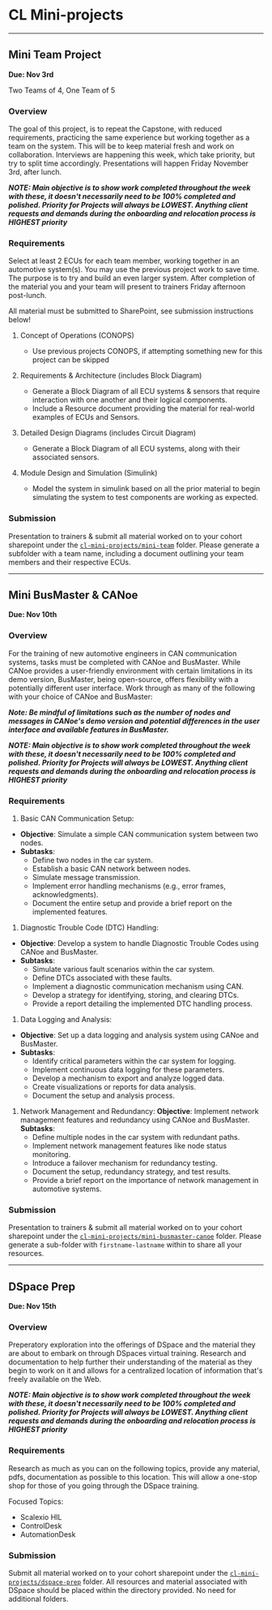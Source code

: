 # CL Mini-projects
<hr/>

## Mini Team Project
**Due: Nov 3rd**

Two Teams of 4, One Team of 5

### Overview

The goal of this project, is to repeat the Capstone, with reduced requirements, practicing the same experience but working together as a team on the system. This will be to keep material fresh and work on collaboration. Interviews are happening this week, which take priority, but try to split time accordingly. Presentations will happen Friday November 3rd, after lunch. 

***NOTE: Main objective is to show work completed throughout the week with these, it doesn't necessarily need to be 100% completed and polished. Priority for Projects will always be LOWEST. Anything client requests and demands during the onboarding and relocation process is HIGHEST priority***

### Requirements

Select at least 2 ECUs for each team member, working together in an automotive system(s). You may use the previous project work to save time. The purpose is to try and build an even larger system. After completion of the material you and your team will present to trainers Friday afternoon post-lunch.

All material must be submitted to SharePoint, see submission instructions below!

1. Concept of Operations (CONOPS)
   - Use previous projects CONOPS, if attempting something new for this project can be skipped

2. Requirements & Architecture (includes Block Diagram)
    - Generate a Block Diagram of all ECU systems & sensors that require interaction with one another and their logical components.
    - Include a Resource document providing the material for real-world examples of ECUs and Sensors.

3. Detailed Design Diagrams (includes Circuit Diagram)
    - Generate a Block Diagram of all ECU systems, along with their associated sensors.

4. Module Design and Simulation (Simulink)
    - Model the system in simulink based on all the prior material to begin simulating the system to test components are working as expected.

### Submission

Presentation to trainers & submit all material worked on to your cohort sharepoint under the [`cl-mini-projects/mini-team`](https://revaturetech.sharepoint.com/:f:/s/231002-OnlineVA-AutomotiveiOTTesting/Em0xuyL4LIJPn_y9U7SkC_kBCNdPzkn_vsp3fyhAj2P9Hg?e=JTGnnL) folder. Please generate a subfolder with a team name, including a document outlining your team members and their respective ECUs. 
<hr/>

## Mini BusMaster & CANoe
**Due: Nov 10th**

### Overview

For the training of new automotive engineers in CAN communication systems, tasks must be completed with CANoe and BusMaster. While CANoe provides a user-friendly environment with certain limitations in its demo version, BusMaster, being open-source, offers flexibility with a potentially different user interface. Work through as many of the following with your choice of CANoe and BusMaster:

***Note: Be mindful of limitations such as the number of nodes and messages in CANoe's demo version and potential differences in the user interface and available features in BusMaster.***

***NOTE: Main objective is to show work completed throughout the week with these, it doesn't necessarily need to be 100% completed and polished. Priority for Projects will always be LOWEST. Anything client requests and demands during the onboarding and relocation process is HIGHEST priority***

### Requirements  

1. Basic CAN Communication Setup:
- **Objective**: Simulate a simple CAN communication system between two nodes.
- **Subtasks**:
    - Define two nodes in the car system.
    - Establish a basic CAN network between nodes.
    - Simulate message transmission.
    - Implement error handling mechanisms (e.g., error frames, acknowledgments).
    - Document the entire setup and provide a brief report on the implemented features.

1. Diagnostic Trouble Code (DTC) Handling:
- **Objective**: Develop a system to handle Diagnostic Trouble Codes using CANoe and BusMaster.
- **Subtasks**:
    - Simulate various fault scenarios within the car system.
    - Define DTCs associated with these faults.
    - Implement a diagnostic communication mechanism using CAN.
    - Develop a strategy for identifying, storing, and clearing DTCs.
    - Provide a report detailing the implemented DTC handling process.

1. Data Logging and Analysis:
- **Objective**: Set up a data logging and analysis system using CANoe and BusMaster.
- **Subtasks**:
    - Identify critical parameters within the car system for logging.
    - Implement continuous data logging for these parameters.
    - Develop a mechanism to export and analyze logged data.
    - Create visualizations or reports for data analysis.
    - Document the setup and analysis process.

1. Network Management and Redundancy:
**Objective**: Implement network management features and redundancy using CANoe and BusMaster.
**Subtasks**:
    - Define multiple nodes in the car system with redundant paths.
    - Implement network management features like node status monitoring.
    - Introduce a failover mechanism for redundancy testing.
    - Document the setup, redundancy strategy, and test results.
    - Provide a brief report on the importance of network management in automotive systems.

### Submission
Presentation to trainers & submit all material worked on to your cohort sharepoint under the [`cl-mini-projects/mini-busmaster-canoe`](https://revaturetech.sharepoint.com/:f:/s/231002-OnlineVA-AutomotiveiOTTesting/EgGvHCOfikFGocSF8w_q234BUkwh49jSQfK5XNAqi1Aq3A?e=Gs8wTZ) folder. Please generate a sub-folder with `firstname-lastname` within to share all your resources.

<hr/>

## DSpace Prep
**Due: Nov 15th**

### Overview

Preperatory exploration into the offerings of DSpace and the material they are about to embark on through DSpaces virtual training. Research and documentation to help further their understanding of the material as they begin to work on it and allows for a centralized location of information that's freely available on the Web.

***NOTE: Main objective is to show work completed throughout the week with these, it doesn't necessarily need to be 100% completed and polished. Priority for Projects will always be LOWEST. Anything client requests and demands during the onboarding and relocation process is HIGHEST priority***

### Requirements

Research as much as you can on the following topics, provide any material, pdfs, documentation as possible to this location. This will allow a one-stop shop for those of you going through the DSpace training.

Focused Topics:

- Scalexio HIL
- ControlDesk 
- AutomationDesk

### Submission

Submit all material worked on to your cohort sharepoint under the [`cl-mini-projects/dspace-prep`](https://revaturetech.sharepoint.com/:f:/s/231002-OnlineVA-AutomotiveiOTTesting/EoQ8qa8DkBNCrd5eZ90Gx_gBIK64Qs1kTH3nkUAq056GPw?e=FfZbyz) folder. All resources and material associated with DSpace should be placed within the directory provided. No need for additional folders. 

